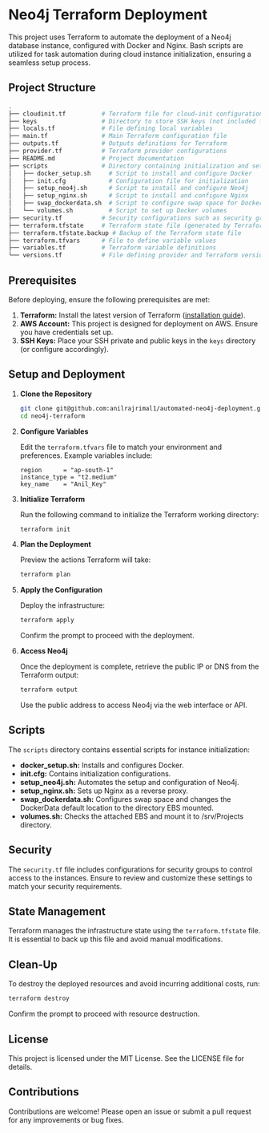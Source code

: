# Neo4j Terraform Deployment

This project uses Terraform to automate the deployment of a Neo4j database instance, configured with Docker and Nginx. Bash scripts are utilized for task automation during cloud instance initialization, ensuring a seamless setup process.

## Project Structure

```bash
.
├── cloudinit.tf          # Terraform file for cloud-init configurations
├── keys                  # Directory to store SSH keys (not included for security reasons)
├── locals.tf             # File defining local variables
├── main.tf               # Main Terraform configuration file
├── outputs.tf            # Outputs definitions for Terraform
├── provider.tf           # Terraform provider configurations
├── README.md             # Project documentation
├── scripts               # Directory containing initialization and setup scripts
│   ├── docker_setup.sh     # Script to install and configure Docker
│   ├── init.cfg            # Configuration file for initialization
│   ├── setup_neo4j.sh      # Script to install and configure Neo4j
│   ├── setup_nginx.sh      # Script to install and configure Nginx
│   ├── swap_dockerdata.sh  # Script to configure swap space for Docker
│   └── volumes.sh          # Script to set up Docker volumes
├── security.tf           # Security configurations such as security groups
├── terraform.tfstate     # Terraform state file (generated by Terraform)
├── terraform.tfstate.backup # Backup of the Terraform state file
├── terraform.tfvars      # File to define variable values
├── variables.tf          # Terraform variable definitions
└── versions.tf           # File defining provider and Terraform versions
```

## Prerequisites

Before deploying, ensure the following prerequisites are met:

1. **Terraform:** Install the latest version of Terraform ([installation guide](https://www.terraform.io/downloads)).
2. **AWS Account:** This project is designed for deployment on AWS. Ensure you have credentials set up.
3. **SSH Keys:** Place your SSH private and public keys in the `keys` directory (or configure accordingly).

## Setup and Deployment

1. **Clone the Repository**

   ```bash
   git clone git@github.com:anilrajrimal1/automated-neo4j-deployment.git
   cd neo4j-terraform
   ```

2. **Configure Variables**

   Edit the `terraform.tfvars` file to match your environment and preferences. Example variables include:

   ```hcl
   region      = "ap-south-1"
   instance_type = "t2.medium"
   key_name    = "Anil_Key"
   ```

3. **Initialize Terraform**

   Run the following command to initialize the Terraform working directory:

   ```bash
   terraform init
   ```

4. **Plan the Deployment**

   Preview the actions Terraform will take:

   ```bash
   terraform plan
   ```

5. **Apply the Configuration**

   Deploy the infrastructure:

   ```bash
   terraform apply
   ```

   Confirm the prompt to proceed with the deployment.

6. **Access Neo4j**

   Once the deployment is complete, retrieve the public IP or DNS from the Terraform output:

   ```bash
   terraform output
   ```

   Use the public address to access Neo4j via the web interface or API.

## Scripts

The `scripts` directory contains essential scripts for instance initialization:

- **docker_setup.sh:** Installs and configures Docker.
- **init.cfg:** Contains initialization configurations.
- **setup_neo4j.sh:** Automates the setup and configuration of Neo4j.
- **setup_nginx.sh:** Sets up Nginx as a reverse proxy.
- **swap_dockerdata.sh:** Configures swap space and changes the DockerData default location to the directory EBS mounted.
- **volumes.sh:** Checks the attached EBS and mount it to /srv/Projects directory.

## Security

The `security.tf` file includes configurations for security groups to control access to the instances. Ensure to review and customize these settings to match your security requirements.

## State Management

Terraform manages the infrastructure state using the `terraform.tfstate` file. It is essential to back up this file and avoid manual modifications.

## Clean-Up

To destroy the deployed resources and avoid incurring additional costs, run:

```bash
terraform destroy
```

Confirm the prompt to proceed with resource destruction.

## License

This project is licensed under the MIT License. See the LICENSE file for details.

## Contributions

Contributions are welcome! Please open an issue or submit a pull request for any improvements or bug fixes.
